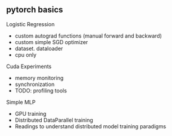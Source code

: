 ## pytorch basics

Logistic Regression
- custom autograd functions (manual forward and backward)
- custom simple SGD optimizer
- dataset. dataloader
- cpu only

Cuda Experiments
- memory monitoring
- synchronization
- TODO: profiling tools

Simple MLP
- GPU training
- Distributed DataParallel training
- Readings to understand distributed model training paradigms
